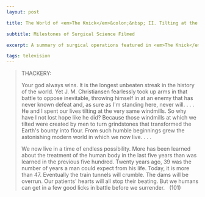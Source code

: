 ```yaml
---
layout: post

title: The World of <em>The Knick</em>&colon;&nbsp; II. Tilting at the Windmills

subtitle: Milestones of Surgical Science Filmed

excerpt: A summary of surgical operations featured in <em>The Knick</em> <br />

tags: television
---
```


>THACKERY: 
>
>Your god always wins. It is the longest unbeaten streak in the history of the world. Yet J. M. Christiansen fearlessly took up arms in that battle to oppose inevitable, throwing himself in at an enemy that has never known defeat and, as sure as I'm standing here, never will. . . . He and I spent our lives tilting at the very same windmills. So why have I not lost hope like he did? Because those windmills at which we tilted were created by men to turn grindstones that transformed the Earth's bounty into flour. From such humble beginnings grew the astonishing modern world in which we now live. . . .
>
>We now live in a time of endless possibility. More has been learned about the treatment of the human body in the last five years than was learned in the previous five hundred. Twenty years ago, 39 was the number of years a man could expect from his life. Today, it is more than 47. Eventually the train tunnels will crumble. The dams will be overrun. Our patients' hearts will all stop their beating. But we humans can get in a few good licks in battle before we surrender. 
&nbsp; (101)


<br />




